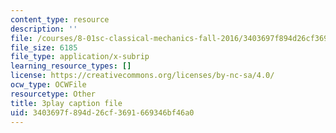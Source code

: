 ```yaml
---
content_type: resource
description: ''
file: /courses/8-01sc-classical-mechanics-fall-2016/3403697f894d26cf3691669346bf46a0_uua2hbbp7h4.srt
file_size: 6185
file_type: application/x-subrip
learning_resource_types: []
license: https://creativecommons.org/licenses/by-nc-sa/4.0/
ocw_type: OCWFile
resourcetype: Other
title: 3play caption file
uid: 3403697f-894d-26cf-3691-669346bf46a0
---
```

